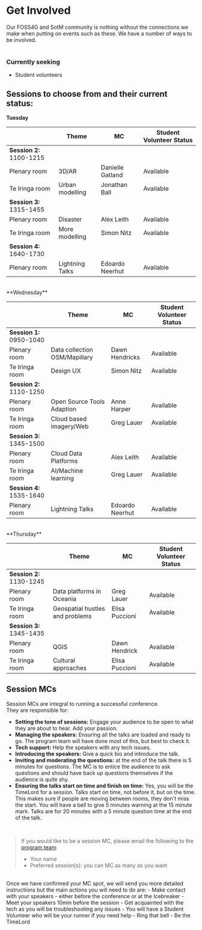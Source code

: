 # Get Involved
Our FOSS4G and SotM community is nothing without the connections we make when putting on events such as these. We have a number of ways to be involved.
<br /><br />

### Currently seeking
- Student volunteers

## Sessions to choose from and their current status:
**Tuesday**	

|  | Theme | MC | Student Volunteer Status |
| --- | --- | --- | --- |
| **Session 2:** 1100-1215 |  | | |
| Plenary room | 3D/AR | Danielle Gatland | Available |
| Te Iringa room | Urban modelling | Jonathan Ball | Available |
| **Session 3:** 1315-1455 |  | | |
| Plenary room | Disaster | Alex Leith | Available |
| Te Iringa room | More modelling | Simon Nitz | Available |
| **Session 4:** 1640-1730 |  | | |
| Plenary room	| Lightning Talks | Edoardo Neerhut | Available |

<br >
**Wednesday**	

|  | Theme | MC | Student Volunteer Status |
| --- | --- | --- | --- |
| **Session 1:** 0950-1040	|  | | |
| Plenary room | Data collection OSM/Mapillary | Dawn Hendricks | Available |
| Te Iringa room | Design UX | Simon Nitz | Available |
| **Session 2:** 1110-1250 |  | | |
| Plenary room	| Open Source Tools Adaption | Anne Harper | Available |
| Te Iringa room	| Cloud based imagery/Web | Greg Lauer | Available |
| **Session 3:** 1345-1500 |  | | |
| Plenary room	| Cloud Data Platforms | Alex Leith | Available |
| Te Iringa room	| AI/Machine learning | Greg Lauer | Available |
| **Session 4:** 1535-1640 |  | | |
| Plenary room	| Lightning Talks | Edoardo Neerhut | Available |

<br >
**Thursday**	

|  | Theme | MC | Student Volunteer Status |
| --- | --- | --- | --- |
| **Session 2:** 1130-1245	|  | | |
| Plenary room	| Data platforms in Oceania | Greg Lauer | Available |
| Te Iringa room	| Geospatial hustles and problems | Elisa Puccioni | Available |
| **Session 3:** 1345-1435 |  | | |
| Plenary room	| QGIS | Dawn Hendrick | Available |
| Te Iringa room	| Cultural approaches | Elisa Puccioni | Available |

## Session MCs
Session MCs are integral to running a successful conference. <br />
They are responsible for:
- **Setting the tone of sessions:** Engage your audience to be open to what they are about to hear. Add your passion. 
- **Managing the speakers:** Ensuring all the talks are loaded and ready to go. The program team will have done most of this, but best to check it.
- **Tech support:** Help the speakers with any tech issues.
- **Introducing the speakers:** Give a quick bio and introduce the talk.
- **Inviting and moderating the questions:** at the end of the talk there is 5 minutes for questions. The MC is to entice the audience to ask questions and should have back up questions themselves if the audience is quite shy. 
- **Ensuring the talks start on time and finish on time:** Yes, you will be the TimeLord for a session. Talks start on time, not before it, but on the time. This makes sure if  people are moving between rooms, they don't miss the start. You will have a bell to give 5 minutes warning at the 15 minute mark. Talks are for 20 minutes with a 5 minute question time at the end of the talk. 

<br />

> If you would like to be a session MC, please email the following to the [program team](mailto:program@foss4g-oceania.org):
>  - Your name
>  - Preferred session(s): you can MC as many as you want

<br />
Once we have confirmed your MC spot, we will send you more detailed instructions but the main actions you will need to do are: 
- Make contact with your speakers - either before the conference or at the Icebreaker
- Meet your speakers 10min before the session
- Get acquainted with the tech as you will be troubleshooting any issues
- You will have a Student Volunteer who will be your runner if you need help
- Ring that bell
- Be the TimeLord


